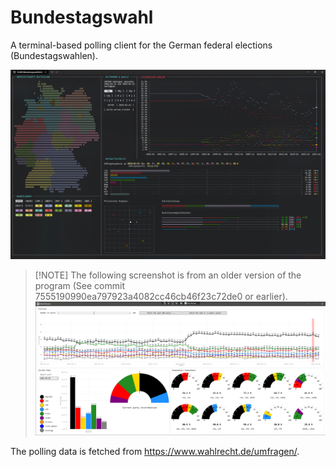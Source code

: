# Bundestagswahl

A terminal-based polling client for the German federal elections (Bundestagswahlen).

![](docs/screenshot.png)


>[!NOTE] The following screenshot is from an older version of the program (See commit 7555190990ea797923a4082cc46cb46f23c72de0 or earlier).
![](docs/screenshot-old.png)

The polling data is fetched from https://www.wahlrecht.de/umfragen/.
